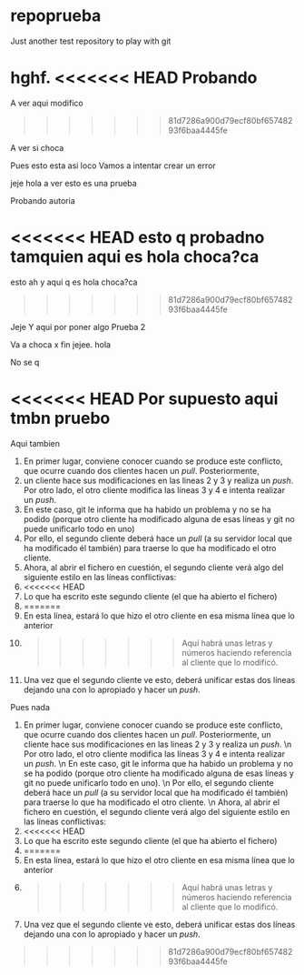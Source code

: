 # repoprueba
Just another test repository to play with git

hghf.
<<<<<<< HEAD
Probando
=======
A ver aqui modifico
>>>>>>> 81d7286a900d79ecf80bf65748293f6baa4445fe

A ver si choca

Pues esto esta asi loco
Vamos a intentar crear un error

jeje
hola a ver esto es una prueba

Probando autoria

<<<<<<< HEAD
 esto q probadno tamquien aqui es hola  choca?ca
=======
 esto ah y aqui q es hola  choca?ca
>>>>>>> 81d7286a900d79ecf80bf65748293f6baa4445fe

Jeje
Y aqui por poner algo
Prueba 2

Va a choca x fin jejee.
hola

No se q

<<<<<<< HEAD
Por supuesto aqui tmbn pruebo
=======
Aqui tambien 

1. En primer lugar, conviene conocer cuando se produce este conflicto, que ocurre cuando dos clientes hacen un _pull_. Posteriormente,
  2. un cliente hace sus modificaciones en las lineas 2 y 3 y realiza un _push_. Por otro lado, el otro cliente modifica las líneas 3 y 4 e intenta realizar un _push_.
  3. En este caso, git le informa que ha habido un problema y no se ha podido (porque otro cliente ha modificado alguna de esas líneas y git no puede unificarlo todo en uno)
  4. Por ello, el segundo cliente deberá hace un _pull_ (a su servidor local que ha modificado él también) para traerse lo que ha modificado el otro cliente.
  5. Ahora, al abrir el fichero en cuestión, el segundo cliente verá algo del siguiente estilo en las líneas conflictivas:
  6. <<<<<<< HEAD
  7. Lo que ha escrito este segundo cliente (el que ha abierto el fichero)
  8. =======
  9. En esta línea, estará lo que hizo el otro cliente en esa misma línea que lo anterior
  10. >>>>>>> Aquí habrá unas letras y números haciendo referencia al cliente que lo modificó.
  11. Una vez que el segundo cliente ve esto, deberá unificar estas dos líneas dejando una con lo apropiado y hacer un _push_.


Pues nada


1. En primer lugar, conviene conocer cuando se produce este conflicto, que ocurre cuando dos clientes hacen un _pull_. Posteriormente, 
un cliente hace sus modificaciones en las lineas 2 y 3 y realiza un _push_. \n
Por otro lado, el otro cliente modifica las líneas 3 y 4 e intenta realizar un _push_. \n
En este caso, git le informa que ha habido un problema y no se ha podido (porque otro cliente ha modificado alguna de esas líneas y git no puede unificarlo todo en uno). \n
Por ello, el segundo cliente deberá hace un _pull_ (a su servidor local que ha modificado él también) para traerse lo que ha modificado el otro cliente. \n
Ahora, al abrir el fichero en cuestión, el segundo cliente verá algo del siguiente estilo en las líneas conflictivas:
  2. <<<<<<< HEAD
  3. Lo que ha escrito este segundo cliente (el que ha abierto el fichero)
  4. =======
  5. En esta línea, estará lo que hizo el otro cliente en esa misma línea que lo anterior
  6. >>>>>>> Aquí habrá unas letras y números haciendo referencia al cliente que lo modificó.
  7. Una vez que el segundo cliente ve esto, deberá unificar estas dos líneas dejando una con lo apropiado y hacer un _push_.


>>>>>>> 81d7286a900d79ecf80bf65748293f6baa4445fe
